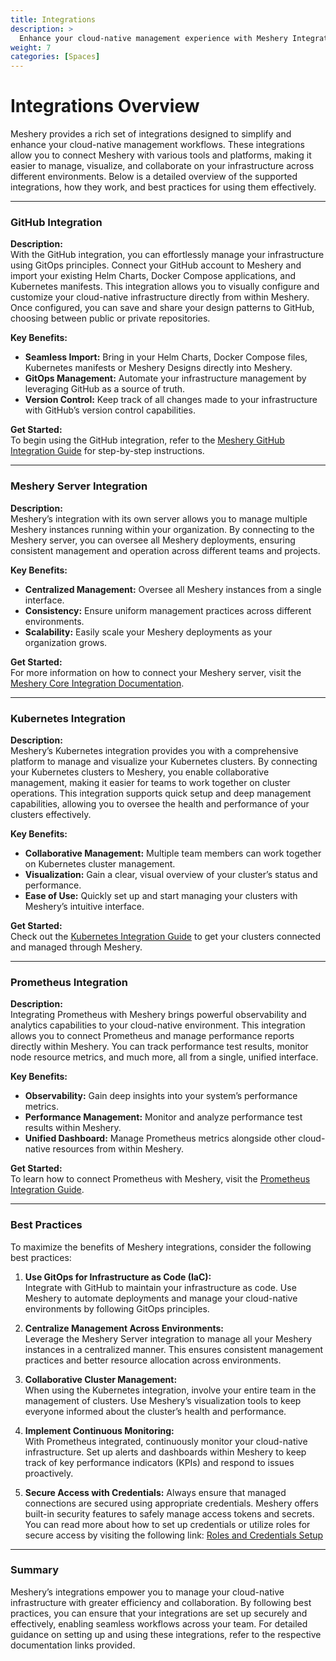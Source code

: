 ```yaml
---
title: Integrations
description: >
  Enhance your cloud-native management experience with Meshery Integrations.
weight: 7
categories: [Spaces]
---
```


# Integrations Overview

Meshery provides a rich set of integrations designed to simplify and enhance your cloud-native management workflows. These integrations allow you to connect Meshery with various tools and platforms, making it easier to manage, visualize, and collaborate on your infrastructure across different environments. Below is a detailed overview of the supported integrations, how they work, and best practices for using them effectively.

---

### GitHub Integration

**Description:**  
With the GitHub integration, you can effortlessly manage your infrastructure using GitOps principles. Connect your GitHub account to Meshery and import your existing Helm Charts, Docker Compose applications, and Kubernetes manifests. This integration allows you to visually configure and customize your cloud-native infrastructure directly from within Meshery. Once configured, you can save and share your design patterns to GitHub, choosing between public or private repositories.

**Key Benefits:**
- **Seamless Import:** Bring in your Helm Charts, Docker Compose files, Kubernetes manifests or Meshery Designs directly into Meshery.
- **GitOps Management:** Automate your infrastructure management by leveraging GitHub as a source of truth.
- **Version Control:** Keep track of all changes made to your infrastructure with GitHub’s version control capabilities.

**Get Started:**  
To begin using the GitHub integration, refer to the [Meshery GitHub Integration Guide](https://docs.meshery.io/extensibility/integrations/github) for step-by-step instructions.

---

### Meshery Server Integration

**Description:**  
Meshery’s integration with its own server allows you to manage multiple Meshery instances running within your organization. By connecting to the Meshery server, you can oversee all Meshery deployments, ensuring consistent management and operation across different teams and projects.

**Key Benefits:**
- **Centralized Management:** Oversee all Meshery instances from a single interface.
- **Consistency:** Ensure uniform management practices across different environments.
- **Scalability:** Easily scale your Meshery deployments as your organization grows.

**Get Started:**  
For more information on how to connect your Meshery server, visit the [Meshery Core Integration Documentation](https://docs.meshery.io/extensibility/integrations/meshery-core).

---

### Kubernetes Integration

**Description:**  
Meshery’s Kubernetes integration provides you with a comprehensive platform to manage and visualize your Kubernetes clusters. By connecting your Kubernetes clusters to Meshery, you enable collaborative management, making it easier for teams to work together on cluster operations. This integration supports quick setup and deep management capabilities, allowing you to oversee the health and performance of your clusters effectively.

**Key Benefits:**
- **Collaborative Management:** Multiple team members can work together on Kubernetes cluster management.
- **Visualization:** Gain a clear, visual overview of your cluster’s status and performance.
- **Ease of Use:** Quickly set up and start managing your clusters with Meshery’s intuitive interface.

**Get Started:**  
Check out the [Kubernetes Integration Guide](https://docs.meshery.io/extensibility/integrations/kubernetes) to get your clusters connected and managed through Meshery.

---

### Prometheus Integration

**Description:**  
Integrating Prometheus with Meshery brings powerful observability and analytics capabilities to your cloud-native environment. This integration allows you to connect Prometheus and manage performance reports directly within Meshery. You can track performance test results, monitor node resource metrics, and much more, all from a single, unified interface.

**Key Benefits:**
- **Observability:** Gain deep insights into your system’s performance metrics.
- **Performance Management:** Monitor and analyze performance test results within Meshery.
- **Unified Dashboard:** Manage Prometheus metrics alongside other cloud-native resources from within Meshery.

**Get Started:**  
To learn how to connect Prometheus with Meshery, visit the [Prometheus Integration Guide](https://docs.meshery.io/extensibility/integrations/prometheus).

---

### Best Practices

To maximize the benefits of Meshery integrations, consider the following best practices:

1. **Use GitOps for Infrastructure as Code (IaC):**  
   Integrate with GitHub to maintain your infrastructure as code. Use Meshery to automate deployments and manage your cloud-native environments by following GitOps principles.

2. **Centralize Management Across Environments:**  
   Leverage the Meshery Server integration to manage all your Meshery instances in a centralized manner. This ensures consistent management practices and better resource allocation across environments.

3. **Collaborative Cluster Management:**  
   When using the Kubernetes integration, involve your entire team in the management of clusters. Use Meshery’s visualization tools to keep everyone informed about the cluster’s health and performance.

4. **Implement Continuous Monitoring:**  
   With Prometheus integrated, continuously monitor your cloud-native infrastructure. Set up alerts and dashboards within Meshery to keep track of key performance indicators (KPIs) and respond to issues proactively.

5. **Secure Access with Credentials:**
Always ensure that managed connections are secured using appropriate credentials. Meshery offers built-in security features to safely manage access tokens and secrets. You can read more about how to set up credentials or utilize roles for secure access by visiting the following link: [Roles and Credentials Setup](https://docs.layer5.io/cloud/security/roles/)

---

### Summary

Meshery’s integrations empower you to manage your cloud-native infrastructure with greater efficiency and collaboration. By following best practices, you can ensure that your integrations are set up securely and effectively, enabling seamless workflows across your team. For detailed guidance on setting up and using these integrations, refer to the respective documentation links provided.
